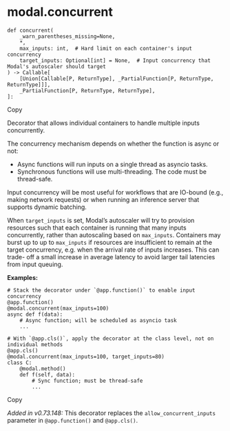 # modal.concurrent

    
    
    def concurrent(
        _warn_parentheses_missing=None,
        *,
        max_inputs: int,  # Hard limit on each container's input concurrency
        target_inputs: Optional[int] = None,  # Input concurrency that Modal's autoscaler should target
    ) -> Callable[
        [Union[Callable[P, ReturnType], _PartialFunction[P, ReturnType, ReturnType]]],
        _PartialFunction[P, ReturnType, ReturnType],
    ]:

Copy

Decorator that allows individual containers to handle multiple inputs
concurrently.

The concurrency mechanism depends on whether the function is async or not:

  * Async functions will run inputs on a single thread as asyncio tasks.
  * Synchronous functions will use multi-threading. The code must be thread-safe.

Input concurrency will be most useful for workflows that are IO-bound (e.g.,
making network requests) or when running an inference server that supports
dynamic batching.

When `target_inputs` is set, Modal’s autoscaler will try to provision
resources such that each container is running that many inputs concurrently,
rather than autoscaling based on `max_inputs`. Containers may burst up to up
to `max_inputs` if resources are insufficient to remain at the target
concurrency, e.g. when the arrival rate of inputs increases. This can trade-
off a small increase in average latency to avoid larger tail latencies from
input queuing.

**Examples:**

    
    
    # Stack the decorator under `@app.function()` to enable input concurrency
    @app.function()
    @modal.concurrent(max_inputs=100)
    async def f(data):
        # Async function; will be scheduled as asyncio task
        ...
    
    # With `@app.cls()`, apply the decorator at the class level, not on individual methods
    @app.cls()
    @modal.concurrent(max_inputs=100, target_inputs=80)
    class C:
        @modal.method()
        def f(self, data):
            # Sync function; must be thread-safe
            ...

Copy

_Added in v0.73.148:_ This decorator replaces the `allow_concurrent_inputs`
parameter in `@app.function()` and `@app.cls()`.

